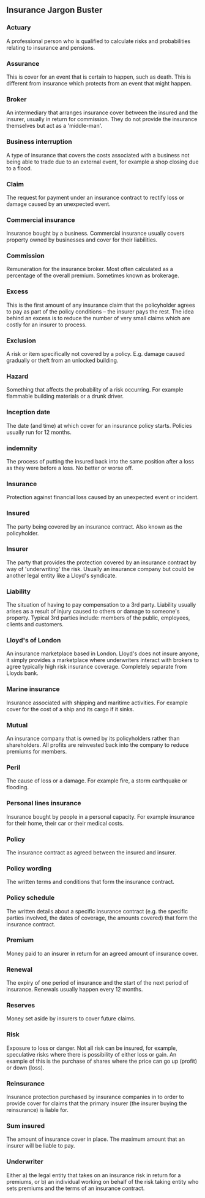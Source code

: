 ## Insurance Jargon Buster

### Actuary
A professional person who is qualified to calculate risks and probabilities relating to insurance and pensions.


### Assurance
This is cover for an event that is certain to happen, such as death. This is different from insurance which protects from an event that might happen.


### Broker
An intermediary that arranges insurance cover between the insured and the insurer, usually in return for commission. They do not provide the insurance themselves but act as a 'middle-man'.


### Business interruption
A type of insurance that covers the costs associated with a business not being able to trade due to an external event, for example a shop closing due to a flood.


### Claim
The request for payment under an insurance contract to rectify loss or damage caused by an unexpected event.


### Commercial insurance
Insurance bought by a business. Commercial insurance usually covers property owned by businesses and cover for their liabilities.


### Commission
Remuneration for the insurance broker. Most often calculated as a percentage of the overall premium. Sometimes known as brokerage.


### Excess
This is the first amount of any insurance claim that the policyholder agrees to pay as part of the policy conditions – the insurer pays the rest. The idea behind an excess is to reduce the number of very small claims which are costly for an insurer to process.


### Exclusion
A risk or item specifically not covered by a policy. E.g. damage caused gradually or theft from an unlocked building.


### Hazard
Something that affects the probability of a risk occurring. For example flammable building materials or a drunk driver.


### Inception date
The date (and time) at which cover for an insurance policy starts. Policies usually run for 12 months.


### indemnity
The process of putting the insured back into the same position after a loss as they were before a loss. No better or worse off.


### Insurance
Protection against financial loss caused by an unexpected event or incident.


### Insured
The party being covered by an insurance contract. Also known as the policyholder.


### Insurer
The party that provides the protection covered by an insurance contract by way of 'underwriting' the risk. Usually an insurance company but could be another legal entity like a Lloyd's syndicate.


### Liability
The situation of having to pay compensation to a 3rd party. Liability usually arises as a result of injury caused to others or damage to someone's property. Typical 3rd parties include: members of the public, employees, clients and customers.


### Lloyd's of London
An insurance marketplace based in London. Lloyd's does not insure anyone, it simply provides a marketplace where underwriters interact with brokers to agree typically high risk insurance coverage. Completely separate from Lloyds bank.


### Marine insurance
Insurance associated with shipping and maritime activities. For example cover for the cost of a ship and its cargo if it sinks.


### Mutual
An insurance company that is owned by its policyholders rather than shareholders. All profits are reinvested back into the company to reduce premiums for members.


### Peril
The cause of loss or a damage. For example fire, a storm earthquake or flooding.


### Personal lines insurance
Insurance bought by people in a personal capacity. For example insurance for their home, their car or their medical costs.


### Policy
The insurance contract as agreed between the insured and insurer.


### Policy wording
The written terms and conditions that form the insurance contract.


### Policy schedule
The written details about a specific insurance contract (e.g. the specific parties involved, the dates of coverage, the amounts covered) that form the insurance contract.


### Premium
Money paid to an insurer in return for an agreed amount of insurance cover.


### Renewal
The expiry of one period of insurance and the start of the next period of insurance. Renewals usually happen every 12 months.


### Reserves
Money set aside by insurers to cover future claims.


### Risk
Exposure to loss or danger. Not all risk can be insured, for example, speculative risks where there is possibility of either loss or gain. An example of this is the purchase of shares where the price can go up (profit) or down (loss).


### Reinsurance
Insurance protection purchased by insurance companies in to order to provide cover for claims that the primary insurer (the insurer buying the reinsurance) is liable for.


### Sum insured
The amount of insurance cover in place. The maximum amount that an insurer will be liable to pay.


### Underwriter
Either a) the legal entity that takes on an insurance risk in return for a premiums, or b) an individual working on behalf of the risk taking entity who sets premiums and the terms of an insurance contract.
